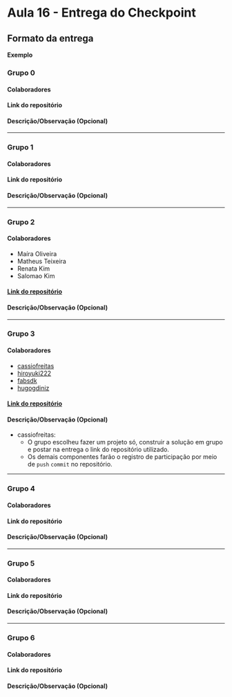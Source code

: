 # Aula 16 - Entrega do Checkpoint

## Formato da entrega

**Exemplo**

### Grupo 0

#### Colaboradores

#### Link do repositório

#### Descrição/Observação (Opcional)

----

### Grupo 1

#### Colaboradores

#### Link do repositório

#### Descrição/Observação (Opcional)

----

### Grupo 2

#### Colaboradores
* Maíra Oliveira
* Matheus Teixeira
* Renata Kim
* Salomao Kim

#### [Link do repositório](https://github.com/sekimzero/Aula16-WPF)

#### Descrição/Observação (Opcional)

----

### Grupo 3

#### Colaboradores
- [cassiofreitas](https://github.com/cassiofreitas)
- [hiroyuki222](https://github.com/hiroyuki222)
- [fabsdk](https://github.com/fabsdk)
- [hugogdiniz](https://github.com/hugogdiniz)

#### [Link do repositório](https://github.com/cassiofreitas/dhme_aulas_e_exercicios/tree/main/Aula16Atividade1)

#### Descrição/Observação (Opcional)
- cassiofreitas:
  - O grupo escolheu fazer um projeto só, construir a solução em grupo e postar na entrega o link do repositório utilizado.
  - Os demais componentes farão o registro de participação por meio de `push` `commit` no repositório.  

----

### Grupo 4

#### Colaboradores

#### Link do repositório

#### Descrição/Observação (Opcional)

----

### Grupo 5

#### Colaboradores

#### Link do repositório

#### Descrição/Observação (Opcional)

----

### Grupo 6

#### Colaboradores

#### Link do repositório

#### Descrição/Observação (Opcional)

